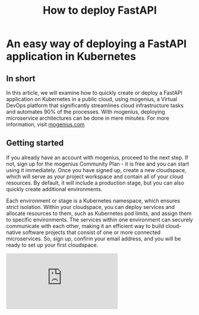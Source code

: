 ﻿---
sidebar_position: 1
title: How to deploy FastAPI
---

# An easy way of deploying a FastAPI application in Kubernetes

## In short

In this article, we will examine how to quickly create or deploy a FastAPI application on Kubernetes in a public cloud, using mogenius, a Virtual DevOps platform that significantly streamlines cloud infrastructure tasks and automates 90% of the processes. With mogenius, deploying microservice architectures can be done in mere minutes. For more information, visit [mogenius.com](https://mogenius.com)

## Getting started


If you already have an account with mogenius, proceed to the next step. If not, sign up for the mogenius Community Plan - it is free and you can start using it immediately. Once you have signed up, create a new cloudspace, which will serve as your project workspace and contain all of your cloud resources. By default, it will include a production stage, but you can also quickly create additional environments.

Each environment or stage is a Kubernetes namespace, which ensures strict isolation. Within your cloudspace, you can deploy services and allocate resources to them, such as Kubernetes pod limits, and assign them to specific environments. The services within one environment can securely communicate with each other, making it an efficient way to build cloud-native software projects that consist of one or more connected microservices. So, sign up, confirm your email address, and you will be ready to set up your first cloudspace.

<div style={{ position: 'relative', paddingBottom: 'calc(56.25782227784731% + 41px)', height: 0 }}>
      <iframe src="https://demo.arcade.software/OQAXt4kwX6rbYoTdqXSm?embed" frameBorder="0" loading="lazy" webkitAllowFullScreen mozAllowFullScreen allowFullScreen style={{ position: 'absolute', top: 0, left: 0, width: '100%', height: '100%' }} />
    </div>
<br />

 
-   Choose a name for your cloudspace and select the Community Plan option to access free cloud resources. Then click 'Create new' - your cloudspace will be set up, and you will be taken to the cloudspace dashboard.

-   You are now ready to deploy your FastAPI application! On the next overview page, you will see all of your cloudspaces. Click on the name of the cloudspace where you want to deploy your FastAPI application.

Now, there are three options to deploy your FastAPI app:

## 1 - Use a pre-configured service template
<div style={{ position: 'relative', paddingBottom: 'calc(56.25782227784731% + 41px)', height: 0 }}>
      <iframe src="https://demo.arcade.software/vGgM9qrIeEcDB4LGx8xY?embed" frameBorder="0" loading="lazy" webkitAllowFullScreen mozAllowFullScreen allowFullScreen style={{ position: 'absolute', top: 0, left: 0, width: '100%', height: '100%' }} />
    </div>
<br />


 -   Select "Use a template" from the cloudspace dashboard. With this option, mogenius will automatically create and add a boilerplate FastAPI template to your Git repository, allowing you to start coding in the newly created repo or to use existing code. Browse the service library or use the search function to find the FastAPI  service, then click "Add service."

-   Next, if this is the first time you are deploying a service, we need to connect your cloudspace to your repository. Click on “Continue with GitHub,” which will prompt you to grant permission to access your GitHub repositories. You will only need to do this once, as your mogenius cloudspace will now be connected to your GitHub account and can access your repositories.
-   Next, create a new repository by clicking “+ Add repository.” Select a name for the new repository and create it. By default, this will also be the name of your service, but you can also change it to a different name.
-   You can leave all settings at default for now, as you can change them at any point later when the service is up and running.
-   Now, simply click "Create Service." Your FastAPI boilerplate template will be built, added to the specified Git repository, and deployed to your cloudspace simultaneously, allowing you to start using it almost immediately. Once the setup routines, build, and deployment process are complete (usually only a few minutes), you can start coding in your repository and access your FastAPI at the specified hostname. Every time you commit any changes to your repository, it will trigger a new build-deploy process automatically (CI/CD).
-   You can find all the details on your service's overview page, view metrics, access service logs, add resources, and add additional instances for your service (Kubernetes pods).

That's it! You have created your FastAPI service, and it will be available to access by other services via the internal hostname that has been assigned to your service, e.g. fastapi-template-8b4tp5:3000. If you choose to expose this service, you will also have an external hostname that can be accessed from outside your cloudspace, it looks like this: fastapi-template-prod-myaccount-afooyl.mo2.mogenius.io:80

## 2 - Deploy an existing FastAPI application from your repository with a Dockerfile

<div style={{ position: 'relative', paddingBottom: 'calc(56.25782227784731% + 41px)', height: 0 }}>
      <iframe src="https://demo.arcade.software/Uz67vWCPUwypUb9oyOze?embed" frameBorder="0" loading="lazy" webkitAllowFullScreen mozAllowFullScreen allowFullScreen style={{ position: 'absolute', top: 0, left: 0, width: '100%', height: '100%' }} />
    </div>


-   If you have already developed your FastAPI application, use an existing Dockerfile or add one to your repository. Select “Bring your own code” from the cloudspace dashboard.

-   If this is the first time you are deploying a service, we need to connect your cloudspace to your repository. Click on “Continue with GitHub,” which will prompt you to grant permission to access your GitHub repositories.
-   You will only need to do this once, as your mogenius cloudspace will now be connected to your GitHub account and can access your repositories.
-   Now, choose the repository with the Dockerfile in it from the dropdown menu.
-   Select the branch in your repository and the stage in your cloudspace that you want to use.
-   Optionally, add environment variables.
-   Adjust resources such as CPU cores, memory, and temporary storage to meet the requirements of your application.
-   Select a protocol and enter the port for the application as defined in your Dockerfile.
-   Now, just click "Create Service," and the Dockerfile will be deployed to your cloudspace and ready to use almost immediately. Once the setup routines, build, and deployment processes are completed (usually only a few minutes), you can start using your FastAPI app at the hostname provided.
-   You can find all the details on your service's overview page, view metrics, access service logs, add resources, and add additional instances for your service (Kubernetes pods).

That's it! You have created your FastAPI service, and it will be available to access by other services via the internal hostname that has been assigned to your service, e.g. fastapi-template-8b4tp5:3000. If you choose to expose this service, you will also have an external hostname that can be accessed from outside your cloudspace, it looks like this: fastapi-template-prod-myaccount-afooyl.mo2.mogenius.io:80


## 3 - Deploy an existing FastAPI application from a container image

<div style={{ position: 'relative', paddingBottom: 'calc(56.25782227784731% + 41px)', height: 0 }}>
      <iframe src="https://demo.arcade.software/ocqOSUDt0ixY0oX5Azrj?embed" frameBorder="0" loading="lazy" webkitAllowFullScreen mozAllowFullScreen allowFullScreen style={{ position: 'absolute', top: 0, left: 0, width: '100%', height: '100%' }} />
    </div>


-   If you have already developed and containerized your FastAPI application, you can deploy a container image directly from a container registry. Select “Container Images” from the cloudspace dashboard.

-   Enter the name of the container image under "Container Image" and the version, e.g. nodejsapp:latest. In this example, we are deploying the latest version of a sample Dockerfile from DockerHub. By default, the lookup will be from DockerHub, but you can also enter the path to any other container registry here.
-   You can also deploy private images by entering the container secret.
-   Enter image commands and command arguments if needed, otherwise leave them blank.
-   Adjust resources such as CPU cores, memory, and temporary storage to meet the requirements of your application.
-   Select a protocol and enter the port for the application as defined in your container image.
-   Now, just click "Create Service," and the container image will be deployed to your cloudspace and ready to use almost immediately. Once the setup routines and deployment processes are completed (usually only a few minutes), you can start using your FastAPI app at the hostname provided. 
-   You can find all the details on your service's overview page, view metrics, access service logs, add resources, and add additional instances for your service (Kubernetes pods).

That's it! You have created your FastAPI service, and it will be available to access by other services via the internal hostname that has been assigned to your service, e.g. fastapi-template-8b4tp5:3000. If you choose to expose this service, you will also have an external hostname that can be accessed from outside your cloudspace, it looks like this: fastapi-template-prod-myaccount-afooyl.mo2.mogenius.io:80
